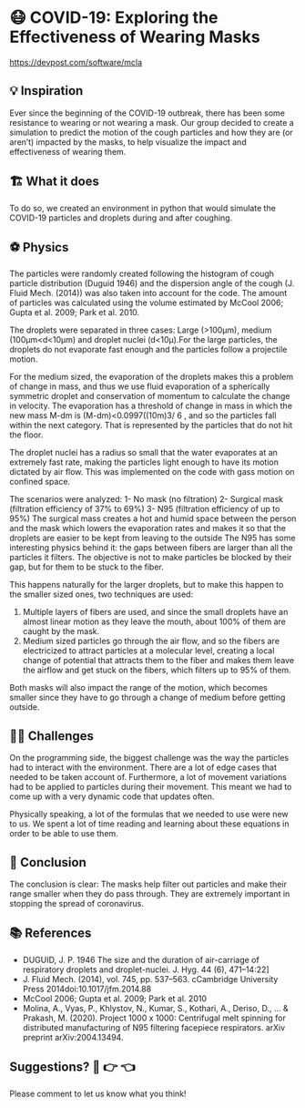 # 😷 COVID-19: Exploring the Effectiveness of Wearing Masks

https://devpost.com/software/mcla

## 💡 Inspiration
Ever since the beginning of the COVID-19 outbreak, there has been some resistance to wearing or not wearing a mask. Our group decided to create a simulation to predict the motion of the cough particles and how they are (or aren’t) impacted by the masks, to help visualize the impact and effectiveness of wearing them.

## 🏗️ What it does
To do so, we created an environment in python that would simulate the COVID-19 particles and droplets during and after coughing.

## ⚽ Physics
The particles were randomly created following the histogram of cough particle distribution (Duguid 1946) and the dispersion angle of the cough (J. Fluid Mech. (2014)) was also taken into account for the code. The amount of particles was calculated using the volume estimated by McCool 2006; Gupta et al. 2009; Park et al. 2010.

The droplets were separated in three cases: Large (>100µm), medium (100µm<d<10µm) and droplet nuclei (d<10µ).For the large particles, the droplets do not evaporate fast enough and the particles follow a projectile motion.

For the medium sized, the evaporation of the droplets makes this a problem of change in mass, and thus we use fluid evaporation of a spherically symmetric droplet and  conservation of momentum to calculate the change in velocity. The evaporation has a threshold of change in mass in which the new mass M-dm is (M-dm)<0.0997((10m)3/ 6 , and so the particles fall within the next category. That is represented by the particles that do not hit the floor.

The droplet nuclei has a radius so small that the water evaporates at an extremely fast rate, making the particles light enough to have its motion dictated by air flow. This was implemented on the code with gass motion on confined space. 

The scenarios were analyzed:
1- No mask (no filtration)
2- Surgical mask (filtration efficiency of 37% to 69%)
3- N95 (filtration efficiency of up to 95%)
The surgical mass creates a hot and humid space between the person and the mask which lowers the evaporation rates and makes it so that the droplets are easier to be kept from leaving to the outside
The N95 has some interesting physics behind it: the gaps between fibers are larger than all the particles it filters. The objective is not to make particles be blocked by their gap, but for them to be stuck to the fiber. 

This happens naturally for the larger droplets, but to make this happen to the smaller sized ones, two techniques are used: 

1. Multiple layers of fibers are used, and since the small droplets have an almost linear motion as they leave the mouth, about 100% of them are caught by the mask. 
2. Medium sized particles go through the air flow, and so the fibers are electricized to attract particles at a molecular level, creating a local change of potential that attracts them to the fiber and makes them leave the airflow and get stuck on the fibers, which filters up to 95% of them. 

Both masks will also impact the range of the motion, which becomes smaller since they have to go through a change of medium before getting outside.

## 👨‍💻 Challenges
On the programming side, the biggest challenge was the way the particles had to interact with the environment. There are a lot of edge cases that needed to be taken account of. Furthermore, a lot of movement variations had to be applied to particles during their movement. This meant we had to come up with a very dynamic code that updates often.

Physically speaking, a lot of the formulas that we needed to use were new to us. We spent a lot of time reading and learning about these equations in order to be able to use them.

## 🤔 Conclusion
The conclusion is clear: The masks help filter out particles and make their range smaller when they do pass through. They are extremely important in stopping the spread of coronavirus. 

## 📚 References
- DUGUID, J. P. 1946 The size and the duration of air-carriage of respiratory droplets and droplet-nuclei. J. Hyg. 44 (6), 471–14:22]
- J. Fluid Mech. (2014), vol. 745, pp. 537–563. cCambridge University Press 2014doi:10.1017/jfm.2014.88
- McCool 2006; Gupta et al. 2009; Park et al. 2010
- Molina, A., Vyas, P., Khlystov, N., Kumar, S., Kothari, A., Deriso, D., ... & Prakash, M. (2020). Project 1000 x 1000: Centrifugal melt spinning for distributed manufacturing of N95 filtering facepiece respirators. arXiv preprint arXiv:2004.13494.

## Suggestions? 🥺 👉 👈
Please comment to let us know what you think!


